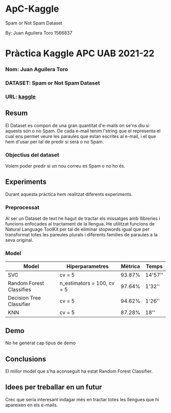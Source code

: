 # ApC-Kaggle
Spam or Not Spam Dataset

By: Juan Aguilera Toro 1566837

# Pràctica Kaggle APC UAB 2021-22
### Nom: Juan Aguilera Toro
### DATASET: Spam or Not Spam Dataset
### URL: [kaggle](https://www.kaggle.com/ozlerhakan/spam-or-not-spam-dataset)
## Resum
El Dataset es compon de una gran quantitat d'e-mails on se'ns diu si aquests són o no Spam. De cada e-mail tenim l'string que el representa el cual ens permet veure les paraules que estan escrites al e-mail, i el que hem d'usar per tal de predir si serà o no Spam.
### Objectius del dataset
Volem poder predir si un nou correu es Spam o no ho és.
## Experiments
Durant aquesta pràctica hem realitzat diferents experiments.
### Preprocessat
Al ser un Dataset de text he hagut de tractar els missatges amb llibreries i funcions enfocades al tractament de la llengua. He utilitzat funcions de Natural Language ToolKit per tal de eliminar stopwords igual que per transformat totes les pareules plurals i diferents families de paraules a la seva original.
### Model
| Model | Hiperparametres | Mètrica | Temps |
| -- | -- | -- | -- |
| SVC | cv = 5 | 93.87% | 14'57'' |
| Random Forest Classifies | n_estimators = 100, cv = 5 | 97.64% | 1'32'' |
| Decision Tree Classifier | cv = 5 | 94.62% | 1'26'' |
| KNN | cv = 5 | 87.28% | 18'' |
## Demo
No he generat cap tipus de demo
## Conclusions
El millor model que s'ha aconseguit ha estat Random Forest Classifier.
## Idees per treballar en un futur
Crec que seria interesant indagar més en tractar totes les llengues que hi apareixen en els e-mails.